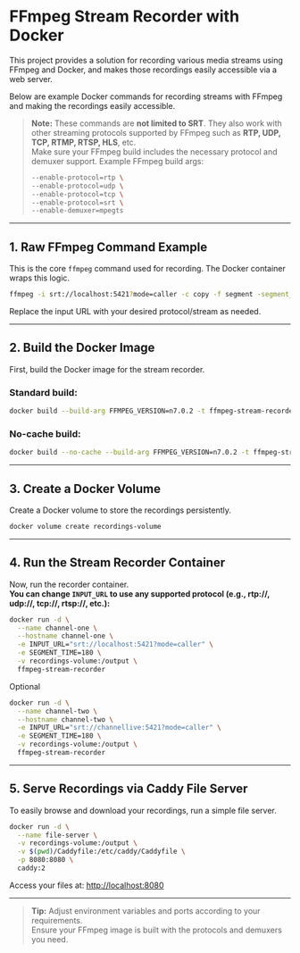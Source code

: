 # FFmpeg Stream Recorder with Docker

This project provides a solution for recording various media streams using FFmpeg and Docker, and makes those recordings easily accessible via a web server.

Below are example Docker commands for recording streams with FFmpeg and making the recordings easily accessible.

> **Note:** These commands are **not limited to SRT**. They also work with other streaming protocols supported by FFmpeg such as **RTP, UDP, TCP, RTMP, RTSP, HLS**, etc.  
> Make sure your FFmpeg build includes the necessary protocol and demuxer support. Example FFmpeg build args:
>
> ```bash
> --enable-protocol=rtp \
> --enable-protocol=udp \
> --enable-protocol=tcp \
> --enable-protocol=srt \
> --enable-demuxer=mpegts
> ```

---

## 1. Raw FFmpeg Command Example

This is the core `ffmpeg` command used for recording. The Docker container wraps this logic.

```bash
ffmpeg -i srt://localhost:5421?mode=caller -c copy -f segment -segment_time 180 -reset_timestamps 1 -strftime 1 ut_%Y%m%d_%H%M.mp4
```

Replace the input URL with your desired protocol/stream as needed.

---

## 2. Build the Docker Image

First, build the Docker image for the stream recorder.

### Standard build:

```bash
docker build --build-arg FFMPEG_VERSION=n7.0.2 -t ffmpeg-stream-recorder .
```

### No-cache build:

```bash
docker build --no-cache --build-arg FFMPEG_VERSION=n7.0.2 -t ffmpeg-stream-recorder .
```

---

## 3. Create a Docker Volume

Create a Docker volume to store the recordings persistently.

```bash
docker volume create recordings-volume
```

---

## 4. Run the Stream Recorder Container

Now, run the recorder container.  
**You can change `INPUT_URL` to use any supported protocol (e.g., rtp://, udp://, tcp://, rtsp://, etc.):**

```bash
docker run -d \
  --name channel-one \
  --hostname channel-one \
  -e INPUT_URL="srt://localhost:5421?mode=caller" \
  -e SEGMENT_TIME=180 \
  -v recordings-volume:/output \
  ffmpeg-stream-recorder
```
Optional

```bash
docker run -d \
  --name channel-two \
  --hostname channel-two \
  -e INPUT_URL="srt://channellive:5421?mode=caller" \
  -e SEGMENT_TIME=180 \
  -v recordings-volume:/output \
  ffmpeg-stream-recorder
```

---

## 5. Serve Recordings via Caddy File Server

To easily browse and download your recordings, run a simple file server.

```bash
docker run -d \
  --name file-server \
  -v recordings-volume:/output \
  -v $(pwd)/Caddyfile:/etc/caddy/Caddyfile \
  -p 8080:8080 \
  caddy:2
```

Access your files at: [http://localhost:8080](http://localhost:8080)

---

> **Tip:** Adjust environment variables and ports according to your requirements.  
> Ensure your FFmpeg image is built with the protocols and demuxers you need.